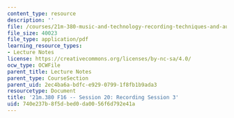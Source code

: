 ```yaml
---
content_type: resource
description: ''
file: /courses/21m-380-music-and-technology-recording-techniques-and-audio-production-fall-2016/740e237b8f5dbed0da0056f6d792e41a_MIT21M_380F16_ses20_note.pdf
file_size: 40023
file_type: application/pdf
learning_resource_types:
- Lecture Notes
license: https://creativecommons.org/licenses/by-nc-sa/4.0/
ocw_type: OCWFile
parent_title: Lecture Notes
parent_type: CourseSection
parent_uid: 2ec4ba6a-bdfc-e929-0799-1f8fb1b9ada3
resourcetype: Document
title: '21m.380 F16 -- Session 20: Recording Session 3'
uid: 740e237b-8f5d-bed0-da00-56f6d792e41a
---
```


